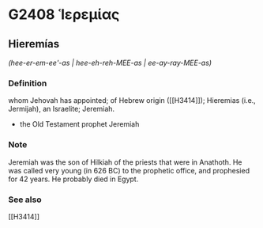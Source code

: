# G2408 Ἱερεμίας

## Hieremías

_(hee-er-em-ee'-as | hee-eh-reh-MEE-as | ee-ay-ray-MEE-as)_

### Definition

whom Jehovah has appointed; of Hebrew origin ([[H3414]]); Hieremias (i.e., Jermijah), an Israelite; Jeremiah.

- the Old Testament prophet Jeremiah

### Note

Jeremiah was the son of Hilkiah of the priests that were in Anathoth. He was called very young (in 626 BC) to the prophetic office, and prophesied for 42 years. He probably died in Egypt.

### See also

[[H3414]]

